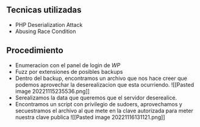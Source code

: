 ## Tecnicas utilizadas
- PHP Deserialization Attack 
- Abusing Race Condition
## Procedimiento
- Enumeracion con el panel de login de *WP*
- Fuzz por extensiones de posibles backups
- Dentro del backup, encontramos un archivo que nos hace creer que podemos aprovechar la deserealizacion que esta ocurriendo.
![[Pasted image 20221115235536.png]]
- Serealizamos la data que queremos que el servidor deserealice.
- Encontramos un script con privilegio de sudoers, aprovechamos y secuestramos el archivo al que mete en la clave autorizada para meter nuestra clave publica
![[Pasted image 20221116131121.png]]
